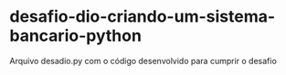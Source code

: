 # desafio-dio-criando-um-sistema-bancario-python
Arquivo desadio.py com o código desenvolvido para cumprir o desafio
